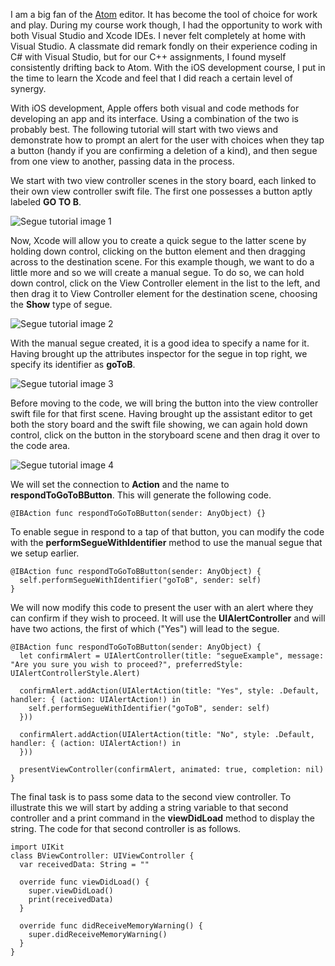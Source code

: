 I am a big fan of the [Atom](https://atom.io) editor. It has become the tool of choice for work and play. During my course work though, I had the opportunity to work with both Visual Studio and Xcode IDEs. I never felt completely at home with Visual Studio. A classmate did remark fondly on their experience coding in C# with Visual Studio, but for our C++ assignments, I found myself consistently drifting back to Atom. With the iOS development course, I put in the time to learn the Xcode and feel that I did reach a certain level of synergy.

With iOS development, Apple offers both visual and code methods for developing an app and its interface. Using a combination of the two is probably best. The following tutorial will start with two views and demonstrate how to prompt an alert for the user with choices when they tap a button (handy if you are confirming a deletion of a kind), and then segue from one view to another, passing data in the process.

We start with two view controller scenes in the story board, each linked to their own view controller swift file. The first one possesses a button aptly labeled **GO TO B**.

![Segue tutorial image 1](/assets/image/segue_tutorial/segue_001.png)

Now, Xcode will allow you to create a quick segue to the latter scene by holding down control, clicking on the button element and then dragging across to the destination scene. For this example though, we want to do a little more and so we will create a manual segue. To do so, we can hold down control, click on the View Controller element in the list to the left, and then drag it to View Controller element for the destination scene, choosing the **Show** type of segue.

![Segue tutorial image 2](/assets/image/segue_tutorial/segue_002.png)

With the manual segue created, it is a good idea to specify a name for it. Having brought up the attributes inspector for the segue in top right, we specify its identifier as **goToB**.

![Segue tutorial image 3](/assets/image/segue_tutorial/segue_003.png)

Before moving to the code, we will bring the button into the view controller swift file for that first scene. Having brought up the assistant editor to get both the story board and the swift file showing, we can again hold down control, click on the button in the storyboard scene and then drag it over to the code area.

![Segue tutorial image 4](/assets/image/segue_tutorial/segue_004.png)

We will set the connection to **Action** and the name to **respondToGoToBButton**. This will generate the following code.

    @IBAction func respondToGoToBButton(sender: AnyObject) {}

To enable segue in respond to a tap of that button, you can modify the code with the **performSegueWithIdentifier** method to use the manual segue that we setup earlier.

    @IBAction func respondToGoToBButton(sender: AnyObject) {
      self.performSegueWithIdentifier("goToB", sender: self)
    }


We will now modify this code to present the user with an alert where they can confirm if they wish to proceed. It will use the **UIAlertController** and will have two actions, the first of which ("Yes") will lead to the segue.


    @IBAction func respondToGoToBButton(sender: AnyObject) {
      let confirmAlert = UIAlertController(title: "segueExample", message: "Are you sure you wish to proceed?", preferredStyle: UIAlertControllerStyle.Alert)

      confirmAlert.addAction(UIAlertAction(title: "Yes", style: .Default, handler: { (action: UIAlertAction!) in
        self.performSegueWithIdentifier("goToB", sender: self)
      }))

      confirmAlert.addAction(UIAlertAction(title: "No", style: .Default, handler: { (action: UIAlertAction!) in
      }))

      presentViewController(confirmAlert, animated: true, completion: nil)
    }

The final task is to pass some data to the second view controller. To illustrate this we will start by adding a string variable to that second controller and a print command in the **viewDidLoad** method to display the string. The code for that second controller is as follows.

    import UIKit
    class BViewController: UIViewController {
      var receivedData: String = ""

      override func viewDidLoad() {
        super.viewDidLoad()
        print(receivedData)
      }

      override func didReceiveMemoryWarning() {
        super.didReceiveMemoryWarning()
      }
    }
